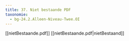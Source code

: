 ```yaml
---
title: 37. Niet bestaande PDF
taxonomie:
  - bg-24.2.Alleen-Niveau-Twee.OI
---
```


[[nietBestaande.pdf]]
[[nietBestaande.pdf|nietBestaand]]
